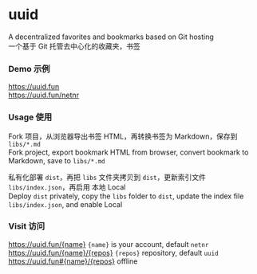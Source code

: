 # uuid
A decentralized favorites and bookmarks based on Git hosting  
一个基于 Git 托管去中心化的收藏夹，书签

### Demo 示例
<https://uuid.fun>  
<https://uuid.fun/netnr>

### Usage 使用
Fork 项目，从浏览器导出书签 HTML，再转换书签为 Markdown，保存到 `libs/*.md`  
Fork project, export bookmark HTML from browser, convert bookmark to Markdown, save to `libs/*.md`

私有化部署 `dist`，再把 `libs` 文件夹拷贝到 `dist`，更新索引文件 `libs/index.json`，再启用 本地 Local  
Deploy `dist` privately, copy the `libs` folder to `dist`, update the index file `libs/index.json`, and enable Local

### Visit 访问
https://uuid.fun/{name} `{name}` is your account, default `netnr`  
https://uuid.fun/{name}/{repos} `{repos}` repository, default `uuid`  
https://uuid.fun#{name}/{repos} offline